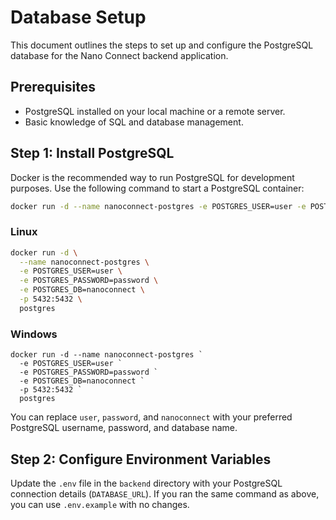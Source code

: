 # Database Setup
This document outlines the steps to set up and configure the PostgreSQL database for the Nano Connect backend application.

## Prerequisites
- PostgreSQL installed on your local machine or a remote server.
- Basic knowledge of SQL and database management.

## Step 1: Install PostgreSQL
Docker is the recommended way to run PostgreSQL for development purposes. Use the following command to start a PostgreSQL container:

```sh
docker run -d --name nanoconnect-postgres -e POSTGRES_USER=user -e POSTGRES_PASSWORD=password -e POSTGRES_DB=nanoconnect -p 5432:5432 postgres
```

### Linux
```bash
docker run -d \
  --name nanoconnect-postgres \
  -e POSTGRES_USER=user \
  -e POSTGRES_PASSWORD=password \
  -e POSTGRES_DB=nanoconnect \
  -p 5432:5432 \
  postgres
```

### Windows
```shell
docker run -d --name nanoconnect-postgres `
  -e POSTGRES_USER=user `
  -e POSTGRES_PASSWORD=password `
  -e POSTGRES_DB=nanoconnect `
  -p 5432:5432 `
  postgres
```

You can replace `user`, `password`, and `nanoconnect` with your preferred PostgreSQL username, password, and database name.

## Step 2: Configure Environment Variables
Update the `.env` file in the `backend` directory with your PostgreSQL connection details (`DATABASE_URL`).
If you ran the same command as above, you can use `.env.example` with no changes.
